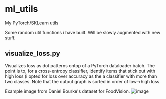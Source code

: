 # ml_utils
My PyTorch/SKLearn utils

Some random util functions i have built. Will be slowly augmented with new stuff.

## visualize_loss.py
Visualizes loss as dot patterns ontop of a PyTorch dataloader batch. The point is to, for a cross-entropy classifier, identify items that stick out with high loss (i opted for loss over accuracy as the a classifier with more than two classes. Note that the output graph is sorted in order of low->high loss.

Example image from Daniel Bourke's dataset for FoodVision.
![image](https://github.com/cwestergren/ml_utils/assets/5159567/7cea6469-05a1-40e2-ae3b-ad5062f83504)
